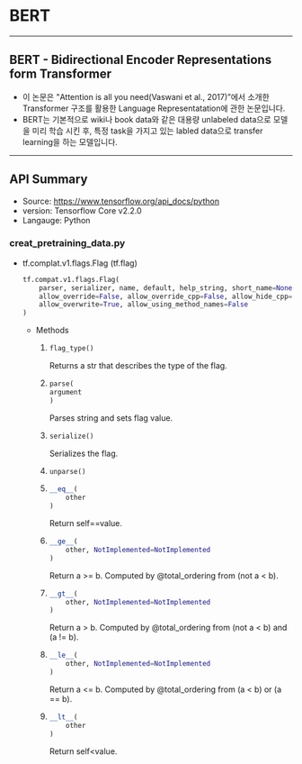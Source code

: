 # BERT

---

## BERT - Bidirectional Encoder Representations form Transformer

- 이 논문은 "Attention is all you need(Vaswani et al., 2017)”에서 소개한 Transformer 구조를 활용한 Language Representatation에 관한 논문입니다.
- BERT는 기본적으로 wiki나 book data와 같은 대용량 unlabeled data으로 모델을 미리 학습 시킨 후, 특정 task을 가지고 있는 labled data으로 transfer learning을 하는 모델입니다.

---

## API Summary

- Source: https://www.tensorflow.org/api_docs/python
- version: Tensorflow Core v2.2.0
- Langauge: Python

### creat_pretraining_data.py

- tf.complat.v1.flags.Flag (tf.flag)

  ```python
  tf.compat.v1.flags.Flag(
      parser, serializer, name, default, help_string, short_name=None, boolean=False,
      allow_override=False, allow_override_cpp=False, allow_hide_cpp=False,
      allow_overwrite=True, allow_using_method_names=False
  )
  ```

  - Methods

    1. ```python
       flag_type()
       ```

       Returns a str that describes the type of the flag.

    2. ```python
       parse(
       argument
       )
       ```

       Parses string and sets flag value.

    3. ```python
       serialize()
       ```

       Serializes the flag.

    4. ```python
       unparse()
       ```

    5. ```python
       __eq__(
           other
       )
       ```

       Return self==value.

    6. ```python
       __ge__(
           other, NotImplemented=NotImplemented
       )
       ```

       Return a >= b. Computed by @total_ordering from (not a < b).

    7. ```python
       __gt__(
           other, NotImplemented=NotImplemented
       )
       ```

       Return a > b. Computed by @total_ordering from (not a < b) and (a != b).

    8. ```python
       __le__(
           other, NotImplemented=NotImplemented
       )
       ```

       Return a <= b. Computed by @total_ordering from (a < b) or (a == b).

    9. ```python
       __lt__(
           other
       )
       ```

       Return self<value.

